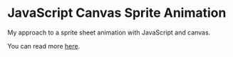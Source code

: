 # JavaScript Canvas Sprite Animation

My approach to a sprite sheet animation with JavaScript and canvas.

You can read more <a href="https://demyanovs.com/javascript-canvas-sprite-animation" target="_blank">here</a>.
